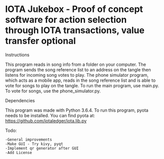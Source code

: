 # IOTA Jukebox - Proof of concept software for action selection through IOTA transactions, value transfer optional

Instructions

This program reads in song info from a folder on your computer. The program sends the song reference list to an address on the tangle then listens for incoming song votes to play. The phone simulator program, which acts as a mobile app, reads in the song reference list and is able to vote for songs to play on the tangle. To run the main program, use main.py. To vote for songs, use the phone_simulator.py. 

Dependencies

This program was made with Python 3.6.4. To run this program, pyota needs to be installed. You can find pyota at: https://github.com/iotaledger/iota.lib.py

Todo: 
```
-General improvements
-Make GUI - Try kivy, pyqt
-Implement qr generator after GUI
-Add License
```
